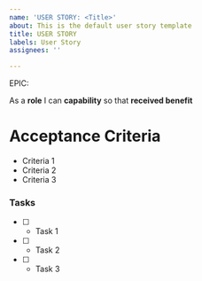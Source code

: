 ```yaml
---
name: 'USER STORY: <Title>'
about: This is the default user story template
title: USER STORY
labels: User Story
assignees: ''

---
```


EPIC: <epic>

As a **role** I can **capability** so that **received benefit**

# Acceptance Criteria
- Criteria 1
- Criteria 2
- Criteria 3

### Tasks

 - [ ] - Task 1
 - [ ] - Task 2
 - [ ] - Task 3
